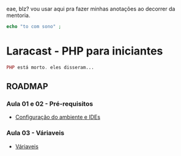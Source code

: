 eae, blz? vou usar aqui pra fazer minhas anotações ao decorrer da mentoria.


```php 
echo "to com sono" ;
```    


# Laracast - PHP para iniciantes

~~~PHP
PHP está morto. eles disseram...
~~~

## ROADMAP

### Aula 01 e 02 - Pré-requisitos

* [Configuração do ambiente e IDEs](/php-laracast/aula1.md)


### Aula 03 - Váriaveis
* [Váriaveis](/php-laracast/aula03.md)